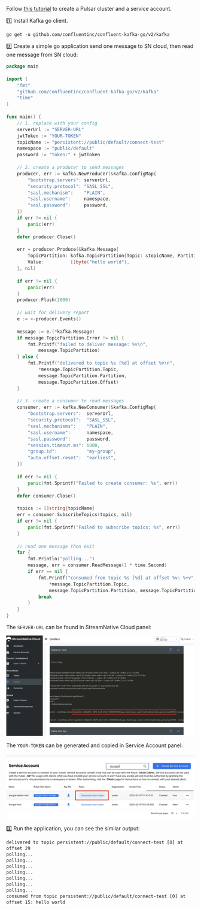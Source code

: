 
Follow [this tutorial](https://docs.google.com/document/d/1yonds3Sk_aXGFWyCtl7buzTpJt6f5vUM_H8sryVNEwE/edit) to create a Pulsar cluster and a service account.

1️⃣ Install Kafka go client.

```shell
go get -u github.com/confluentinc/confluent-kafka-go/v2/kafka
```

2️⃣ Create a simple go application send one message to SN cloud, then read one message from SN cloud:

```go
package main

import (
	"fmt"
	"github.com/confluentinc/confluent-kafka-go/v2/kafka"
	"time"
)

func main() {
	// 1. replace with your config
	serverUrl := "SERVER-URL"
	jwtToken := "YOUR-TOKEN"
	topicName := "persistent://public/default/connect-test"
	namespace := "public/default"
	password := "token:" + jwtToken

	// 2. create a producer to send messages
	producer, err := kafka.NewProducer(&kafka.ConfigMap{
		"bootstrap.servers": serverUrl,
		"security.protocol": "SASL_SSL",
		"sasl.mechanism":    "PLAIN",
		"sasl.username":     namespace,
		"sasl.password":     password,
	})
	if err != nil {
		panic(err)
	}
	defer producer.Close()

	err = producer.Produce(&kafka.Message{
		TopicPartition: kafka.TopicPartition{Topic: &topicName, Partition: kafka.PartitionAny},
		Value:          []byte("hello world"),
	}, nil)

	if err != nil {
		panic(err)
	}
	producer.Flush(1000)

	// wait for delivery report
	e := <-producer.Events()

	message := e.(*kafka.Message)
	if message.TopicPartition.Error != nil {
		fmt.Printf("failed to deliver message: %v\n",
			message.TopicPartition)
	} else {
		fmt.Printf("delivered to topic %s [%d] at offset %v\n",
			*message.TopicPartition.Topic,
			message.TopicPartition.Partition,
			message.TopicPartition.Offset)
	}

	// 3. create a consumer to read messages
	consumer, err := kafka.NewConsumer(&kafka.ConfigMap{
		"bootstrap.servers":  serverUrl,
		"security.protocol":  "SASL_SSL",
		"sasl.mechanisms":    "PLAIN",
		"sasl.username":      namespace,
		"sasl.password":      password,
		"session.timeout.ms": 6000,
		"group.id":           "my-group",
		"auto.offset.reset":  "earliest",
	})

	if err != nil {
		panic(fmt.Sprintf("Failed to create consumer: %s", err))
	}
	defer consumer.Close()

	topics := []string{topicName}
	err = consumer.SubscribeTopics(topics, nil)
	if err != nil {
		panic(fmt.Sprintf("Failed to subscribe topics: %s", err))
	}

	// read one message then exit
	for {
		fmt.Println("polling...")
		message, err = consumer.ReadMessage(1 * time.Second)
		if err == nil {
			fmt.Printf("consumed from topic %s [%d] at offset %v: %+v",
				*message.TopicPartition.Topic,
				message.TopicPartition.Partition, message.TopicPartition.Offset, string(message.Value))
			break
		}
	}
}
```

The `SERVER-URL` can be found in StreamNative Cloud panel:

![](./images/broker-url.jpg)

The `YOUR-TOKEN` can be generated and copied in Service Account panel:

![](./images/token.jpg)

3️⃣ Run the application, you can see the similar output:

```shell
delivered to topic persistent://public/default/connect-test [0] at offset 29
polling...
polling...
polling...
polling...
polling...
polling...
polling...
consumed from topic persistent://public/default/connect-test [0] at offset 15: hello world
```